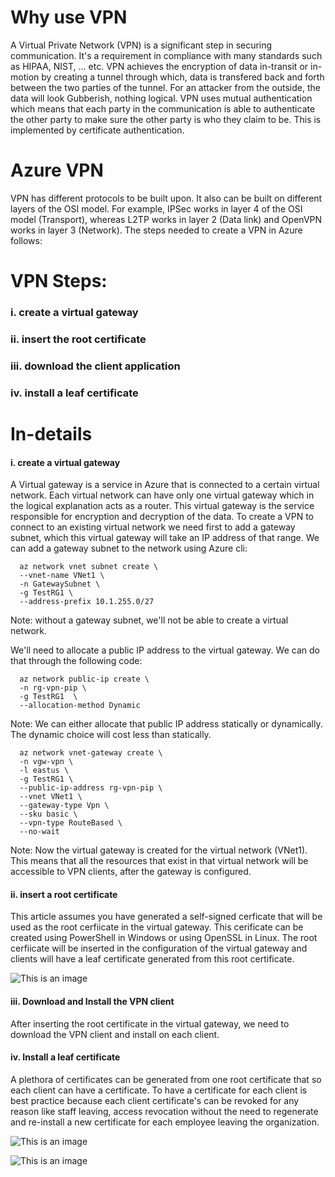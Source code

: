 # Why use VPN

 A Virtual Private Network (VPN) is a significant step in securing communication. It's a requirement in compliance with many standards such as HIPAA, NIST, ... etc.
VPN achieves the encryption of data in-transit or in-motion by creating a tunnel through which, data is transfered back and forth between the two parties of the tunnel.
For an attacker from the outside, the data will look Gubberish, nothing logical. VPN uses mutual authentication which means that each party in the communication is able to authenticate the other party to make sure the other party is who they claim to be. This is implemented by certificate authentication.


# Azure VPN
VPN has different protocols to be built upon. It also can be built on different layers of the OSI model. For example, IPSec works in layer 4 of the OSI model (Transport), whereas L2TP works in layer 2 (Data link) and OpenVPN works in layer 3 (Network). The steps needed to create a VPN in Azure follows:

# VPN Steps:

### i. create a virtual gateway 

### ii. insert the root certificate

### iii. download the client application

### iv. install a leaf certificate


# In-details

#### i. create a virtual gateway

A Virtual gateway is a service in Azure that is connected to a certain virtual network. Each virtual network can have only one virtual gateway which in the logical explanation acts as a router. This virtual gateway is the service responsible for encryption and decryption of the data. To create a VPN to connect to an existing virtual network we need first to add a gateway subnet, which this virtual gateway will take an IP address of that range.
We can add a gateway subnet to the network using Azure cli:

      az network vnet subnet create \
      --vnet-name VNet1 \
      -n GatewaySubnet \
      -g TestRG1 \
      --address-prefix 10.1.255.0/27
  
Note: without a gateway subnet, we'll not be able to create a virtual network.


We'll need to allocate a public IP address to the virtual gateway. We can do that through the following code:

      az network public-ip create \
      -n rg-vpn-pip \
      -g TestRG1  \
      --allocation-method Dynamic
 
 Note: We can either allocate that public IP address statically or dynamically. The dynamic choice will cost less than statically.
 
      az network vnet-gateway create \
      -n vgw-vpn \
      -l eastus \
      -g TestRG1 \
      --public-ip-address rg-vpn-pip \
      --vnet VNet1 \
      --gateway-type Vpn \
      --sku basic \
      --vpn-type RouteBased \
      --no-wait
 
 Note: Now the virtual gateway is created for the virtual network (VNet1). This means that all the resources that exist in that virtual network will be accessible to VPN clients, after the gateway is configured.
  

#### ii. insert a root certificate

This article assumes you have generated a self-signed cerficate that will be used as the root cerfiicate in the virtual gateway. This cerificate can be created using PowerShell in Windows or using OpenSSL in Linux. The root cerfiicate will be inserted in the configuration of the virtual gateway and clients will have a leaf certificate generated from this root certificate. 


![This is an image](https://github.com/Hazemwaddah/Azure_Security/blob/main/VPN/VPN%20gateway.PNG)



#### iii. Download and Install the VPN client

After inserting the root certificate in the virtual gateway, we need to download the VPN client and install on each client. 

#### iv. Install a leaf certificate

A plethora of certificates can be generated from one root certificate that so each client can have a certificate. To have a certificate for each client is best practice because each client certificate's can be revoked for any reason like staff leaving, access revocation without the need to regenerate and re-install a new certificate for each employee leaving the organization.

![This is an image](https://github.com/Hazemwaddah/Azure_Security/blob/main/VPN/VPN%20gateway.PNG)




![This is an image](https://github.com/Hazemwaddah/Azure_Security/blob/main/VPN/VPN%20gateway.PNG)
